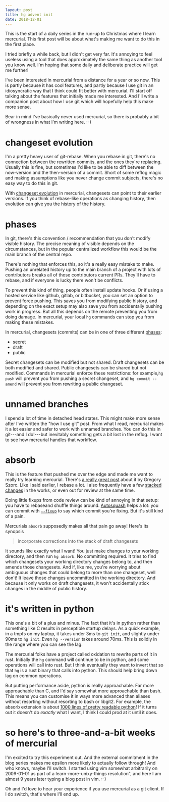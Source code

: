 ```yaml
---
layout: post
title: hg advent init
date: 2018-12-01
---
```


This is the start of a daily series in the run-up to Christmas where I learn mercurial. This first post will be about what's making me want to do this in the first place.

I tried briefly a while back, but I didn't get very far. It's annoying to feel
useless using a tool that does approximately the same thing as another tool you
know well. I'm hoping that some daily and deliberate practice will get me
further!

I've been interested in mercurial from a distance for a year or so now. This is partly because it has cool features, and partly because I use git in an
idiosyncratic way that I think could fit better with mercurial. I'll start off talking about the features that initially made me interested. And I'll write a companion post about how I use git which will hopefully help this make more sense.

Bear in mind I've basically never used mercurial, so there is probably a bit of wrongness in what I'm writing here. :-)



# changeset evolution

I'm a pretty heavy user of git-rebase. When you rebase in git, there's no
connection between the rewritten commits, and the ones they're replacing.
Usually this is fine, but sometimes I'd like to be able to diff between the
now-version and the then-version of a commit. Short of some reflog magic and
making assumptions like you never change commit subjects, there's no easy way to
do this in git.

With [changeset evolution][evolution] in mercurial, changesets can point to their earlier versions. If you think of rebase-like operations as changing history, then evolution can give you the history of the history.

[evolution]: https://www.mercurial-scm.org/wiki/ChangesetEvolution

# phases

In git, there's this convention / recommendation that you don't modify visible
history. The precise meaning of visible depends on the circumstances, but in
the popular centralized workflow this would be the main branch of the central
repo.

There's nothing that enforces this, so it's a really easy mistake to make. Pushing an unrelated history up to the main branch of a project with lots of contributors breaks all of those contributors current PRs. They'll have to rebase, and if everyone is lucky there won't be conflicts.

To prevent this kind of thing, people often install update hooks. Or if using a hosted service like github, gitlab, or bitbucket, you can set an option to prevent force pushing. This saves you from modifying public history, and depending on the exact setup may also save you from accidentally pushing work in progress. But all this depends on the remote preventing you from doing damage. In mercurial, your local `hg` commands can stop you from making these mistakes.

In mercurial, changesets (commits) can be in one of three different [phases]:
- secret
- draft
- public

[phases]: https://www.mercurial-scm.org/wiki/Phases

Secret changesets can be modified but not shared. Draft changesets can be both
modified and shared. Public changesets can be shared but not modified. Commands
in mercurial enforce these restrictions: for example,`hg push` will prevent you from
pushing a secret changeset, and `hg commit --amend` will prevent you from rewriting a public changeset.

# unnamed branches

I spend a lot of time in detached head states. This might make more sense after I've written the "how I use git" post. From what I read, mercurial makes it a lot easier and safer to work with unnamed branches. You can do this in git---and I do!---but inevitably something gets a bit lost in the reflog. I want to see how mercurial handles that workflow.

# absorb

This is the feature that pushed me over the edge and made me want to really try learning mercurial. There's [a really great post][absorb-post] about it by Gregory Szorc. Like I said earlier, I rebase a lot. I also frequently have a few [stacked changes][stacked] in the works, or even out for review at the same time.

[absorb-post]: https://gregoryszorc.com/blog/2018/11/05/absorbing-commit-changes-in-mercurial-4.8/
[stacked]: https://jg.gg/2018/09/29/stacked-diffs-versus-pull-requests/

Doing little fixups from code review can be kind of annoying in that setup: you have to rebaseand shuffle things around. [Autosquash] helps a lot: you can commit with [`--fixup`][fixup] to say which commit you're fixing. But it's still kind of a pain.

[autosquash]: https://git-scm.com/docs/git-rebase#git-rebase---autosquash
[fixup]: https://git-scm.com/docs/git-commit#git-commit---fixupltcommitgt

Mercurials `absorb` supposedly makes all that pain go away! Here's its synopsis

> incorporate corrections into the stack of draft changesets

It sounds like exactly what I want! You just make changes to your working directory, and then run `hg absorb`. No committing required. It tries to find which changesets your working directory changes belong to, and then amends those changesets. And if, like me, you're worrying about ambiguous changes that could belong to more than one changeset, well don't! It leave those changes uncommitted in the working directory. And because it only works on draft changesets, it won't accidentally stick changes in the middle of public history.

# it's written in python

This one's a bit of a plus and minus. The fact that it's in python rather than something like C results in perceptible startup delays. As a quick example, in a tmpfs on my laptop, it takes under 3ms to `git init`, and slightly under 90ms to `hg init`. Even `hg --version` takes around 70ms. This is solidly in the range where you can see the lag.

The mercurial folks have a project called oxidation to rewrite parts of it in rust. Initially the `hg` command will continue to be in python, and some operations will call into rust. But I think eventually they want to invert that so that `hg` is a rust binary that calls into python. This should help bring down lag on common operations.

But putting performance aside, python is really approachable. Far more approachable than C, and I'd say somewhat more approachable than bash. This means you can customise it in ways more advanced than aliases without resorting without resorting to bash or libgit2. For example, the absorb extension is about [1000 lines of pretty readable python][absorb-src]! If it turns out it doesn't do _exactly_ what I want, I think I could prod at it until it does. 

[absorb-src]: https://www.mercurial-scm.org/repo/hg/file/tip/hgext/absorb.py

# so here's to three-and-a-bit weeks of mercurial

I'm excited to try this experiment out. And the external commitment in the blog
series makes me epsilon more likely to actually follow through! And who knows,
maybe I'll switch. I started using vim somewhat arbitrarily on 2009-01-01 as
part of a learn-more-unixy-things resolution", and here I am almost 9 years
later typing a blog post in vim. :-)

Oh and I'd love to hear your experience if you use mercurial as a git client.
If I do switch, that's where I'll end up.


<!--
---

[^details]:
    eg, I spent a non-zero amount of time thinking about: whether to spell it
    ‘Center’ or ‘Centre’; how many times to include pair programming in the
    ‘uncomfortable list’; and what symbol set to use for footnotes: numbers or  *,
    †, ‡, §, …—I eventually settled on using the built-in [footnote
    feature][kramdown-footnotes] of the [kramdown] Markdown processor used by
    Jekyll

[kramdown]: http://kramdown.gettalong.org/
[kramdown-footnotes]: http://kramdown.gettalong.org/syntax.html#footnotes
-->
